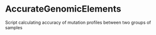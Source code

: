 # AccurateGenomicElements
Script calculating accuracy of mutation profiles between two groups of samples
